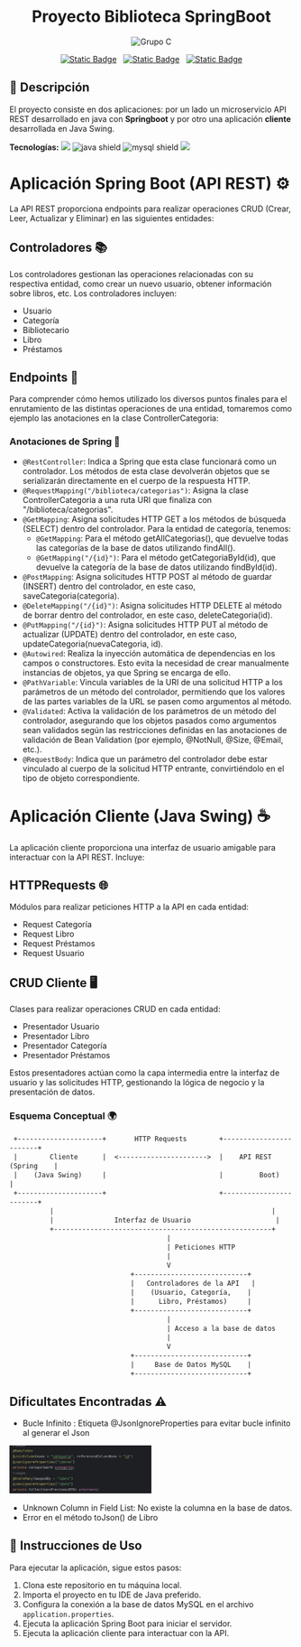 <h1 align="center">Proyecto Biblioteca SpringBoot</h1>

<div align="center">
  
![Grupo C](https://img.shields.io/badge/Grupo-C-blue?style=flat)

[![Static Badge](https://img.shields.io/badge/Iridescent-purple?style=flat&logo=github)](https://github.com/Iridescent1010)&nbsp;&nbsp;
[![Static Badge](https://img.shields.io/badge/Red_One-black?style=flate&logo=github)](https://github.com/Vtsfactory16)&nbsp;&nbsp;
[![Static Badge](https://img.shields.io/badge/Cakeneka-pink?style=flat&logo=github)](https://github.com/CakeNeka)

</div >

## 📄 Descripción

El proyecto consiste en dos aplicaciones: por un lado un microservicio API REST desarrollado en java con **Springboot** y por otro
una aplicación **cliente** desarrollada en Java Swing.



<div>
<b>Tecnologías:</b> 
  <img src="https://img.shields.io/badge/Hibernate-59666C?style=flat&logo=Hibernate&logoColor=white" />
  <img alt="java shield" src="https://img.shields.io/badge/java-%23ED8B00.svg?style=flat&logo=openjdk&logoColor=white" />
  <img alt="mysql shield" src="https://img.shields.io/badge/MySQL-005C84?style=flat&logo=mysql&logoColor=white" />
  <img src="https://img.shields.io/badge/spring-%236DB33F.svg?&style=flat&logo=spring&logoColor=white" />
</div>

# Aplicación Spring Boot (API REST) ⚙️

La API REST proporciona endpoints para realizar operaciones CRUD (Crear, Leer, Actualizar y Eliminar) en las siguientes entidades:

## Controladores 📚
Los controladores gestionan las operaciones relacionadas con su respectiva entidad, como crear un nuevo usuario, obtener información sobre libros, etc. Los controladores incluyen:
- Usuario
- Categoría
- Bibliotecario
- Libro
- Préstamos

## Endpoints 📍
Para comprender cómo hemos utilizado los diversos puntos finales para el enrutamiento de las distintas operaciones de una entidad, tomaremos como ejemplo las anotaciones en la clase ControllerCategoria:

### Anotaciones de Spring 🌱
- `@RestController`: Indica a Spring que esta clase funcionará como un controlador. Los métodos de esta clase devolverán objetos que se serializarán directamente en el cuerpo de la respuesta HTTP.
- `@RequestMapping("/biblioteca/categorias")`: Asigna la clase ControllerCategoria a una ruta URI que finaliza con "/biblioteca/categorias".
- `@GetMapping`: Asigna solicitudes HTTP GET a los métodos de búsqueda (SELECT) dentro del controlador. Para la entidad de categoría, tenemos:
  - `@GetMapping`: Para el método getAllCategorias(), que devuelve todas las categorías de la base de datos utilizando findAll().
  - `@GetMapping("/{id}")`: Para el método getCategoriaById(id), que devuelve la categoría de la base de datos utilizando findById(id).
- `@PostMapping`: Asigna solicitudes HTTP POST al método de guardar (INSERT) dentro del controlador, en este caso, saveCategoria(categoria).
- `@DeleteMapping("/{id}")`: Asigna solicitudes HTTP DELETE al método de borrar dentro del controlador, en este caso, deleteCategoria(id).
- `@PutMapping("/{id}")`: Asigna solicitudes HTTP PUT al método de actualizar (UPDATE) dentro del controlador, en este caso, updateCategoria(nuevaCategoria, id).
- `@Autowired`: Realiza la inyección automática de dependencias en los campos o constructores. Esto evita la necesidad de crear manualmente instancias de objetos, ya que Spring se encarga de ello.
- `@PathVariable`: Vincula variables de la URI de una solicitud HTTP a los parámetros de un método del controlador, permitiendo que los valores de las partes variables de la URL se pasen como argumentos al método.
- `@Validated`: Activa la validación de los parámetros de un método del controlador, asegurando que los objetos pasados como argumentos sean validados según las restricciones definidas en las anotaciones de validación de Bean Validation (por ejemplo, @NotNull, @Size, @Email, etc.).
- `@RequestBody`: Indica que un parámetro del controlador debe estar vinculado al cuerpo de la solicitud HTTP entrante, convirtiéndolo en el tipo de objeto correspondiente.

# Aplicación Cliente (Java Swing) ☕️

La aplicación cliente proporciona una interfaz de usuario amigable para interactuar con la API REST. Incluye:

## HTTPRequests 🌐
Módulos para realizar peticiones HTTP a la API en cada entidad:
- Request Categoría
- Request Libro
- Request Préstamos
- Request Usuario

## CRUD Cliente 🖥️
Clases para realizar operaciones CRUD en cada entidad:
- Presentador Usuario
- Presentador Libro
- Presentador Categoría
- Presentador Préstamos

Estos presentadores actúan como la capa intermedia entre la interfaz de usuario y las solicitudes HTTP, gestionando la lógica de negocio y la presentación de datos.


### Esquema Conceptual 🌍


     +---------------------+       HTTP Requests        +------------------------+
     |        Cliente      |  <---------------------->  |    API REST (Spring    |
     |    (Java Swing)     |                            |         Boot)          |
     +---------------------+                            +------------------------+
              |                                                      |
              |               Interfaz de Usuario                     |
              +------------------------------------------------------+
                                           |
                                           | Peticiones HTTP
                                           |
                                           V
                                  +----------------------------+
                                  |   Controladores de la API   |
                                  |    (Usuario, Categoría,    |
                                  |      Libro, Préstamos)     |
                                  +----------------------------+
                                           |
                                           | Acceso a la base de datos
                                           |
                                           V
                                  +----------------------------+
                                  |     Base de Datos MySQL    |
                                  +----------------------------+

  
## Dificultates Encontradas  ⚠️ 

- Bucle Infinito : Etiqueta @JsonIgnoreProperties para evitar bucle infinito al generar el Json
  <div align="center">
<img src="Client/imagenes/jsnonIgnore.png" alt="Descripción de la imagen" width="50%">
</div>

- Unknown Column in Field List: No existe la columna en la base de datos.
- Error en el método toJson() de Libro



## 🚀 Instrucciones de Uso

Para ejecutar la aplicación, sigue estos pasos:

1. Clona este repositorio en tu máquina local.
2. Importa el proyecto en tu IDE de Java preferido.
3. Configura la conexión a la base de datos MySQL en el archivo `application.properties`.
4. Ejecuta la aplicación Spring Boot para iniciar el servidor.
5. Ejecuta la aplicación cliente para interactuar con la API.


